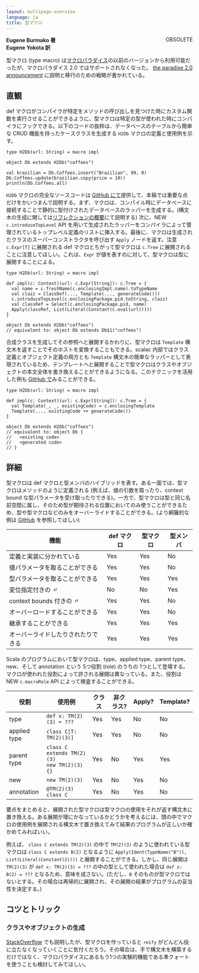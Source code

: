 ```yaml
---
layout: multipage-overview
language: ja
title: 型マクロ
---
```

<span class="label important" style="float: right;">OBSOLETE</span>

**Eugene Burmako 著**<br>
**Eugene Yokota 訳**

型マクロ (type macro) は[マクロパラダイス](/ja/overviews/macros/paradise.html)の以前のバージョンから利用可能だったが、マクロパラダイス 2.0 ではサポートされなくなった。
[the paradise 2.0 announcement](hxxps://scalamacros.org/news/2013/08/05/macro-paradise-2.0.0-snapshot.html) に説明と移行のための戦略が書かれている。

## 直観

def マクロがコンパイラが特定をメソッドの呼び出しを見つけた時にカスタム関数を実行させることができるように、型マクロは特定の型が使われた時にコンパイラにフックできる。以下のコードの抜粋は、データベースのテーブルから簡単な CRUD 機能を持ったケースクラスを生成する `H2Db` マクロの定義と使用例を示す。

    type H2Db(url: String) = macro impl

    object Db extends H2Db("coffees")

    val brazilian = Db.Coffees.insert("Brazilian", 99, 0)
    Db.Coffees.update(brazilian.copy(price = 10))
    println(Db.Coffees.all)

`H2Db` マクロの完全なソースコードは [GitHub にて](https://github.com/xeno-by/typemacros-h2db)提供して、本稿では重要な点だけをかいつまんで説明する。まず、マクロは、コンパイル時にデータベースに接続することで静的に型付けされたデータベースのラッパーを生成する。(構文木の生成に関しては[リフレクションの概要](https://docs.scala-lang.org/ja/overviews/reflection/overview.html)にて説明する) 次に、<span class="label success">NEW</span> `c.introduceTopLevel` API を用いて生成されたラッパーをコンパイラによって管理されているトップレベル定義のリストに挿入する。最後に、マクロは生成されたクラスのスーパーコンストラクタを呼び出す `Apply` ノードを返す。<span class="tag">注意</span> `c.Expr[T]` に展開される def マクロとちがって型マクロは `c.Tree` に展開されることに注意してほしい。これは、`Expr` が値を表すのに対して、型マクロは型に展開することによる。

    type H2Db(url: String) = macro impl

    def impl(c: Context)(url: c.Expr[String]): c.Tree = {
      val name = c.freshName(c.enclosingImpl.name).toTypeName
      val clazz = ClassDef(..., Template(..., generateCode()))
      c.introduceTopLevel(c.enclosingPackage.pid.toString, clazz)
      val classRef = Select(c.enclosingPackage.pid, name)
      Apply(classRef, List(Literal(Constant(c.eval(url)))))
    }

    object Db extends H2Db("coffees")
    // equivalent to: object Db extends Db$1("coffees")

合成クラスを生成してその参照へと展開するかわりに、型マクロは `Template` 構文木を返すことでそのホストを変換することもできる。scalac 内部ではクラス定義とオブジェクト定義の両方とも `Template` 構文木の簡単なラッパーとして表現されているため、テンプレートへと展開することで型マクロはクラスやオブジェクトの本文全体を書き換えることができるようになる。このテクニックを活用した例も [GitHub で](https://github.com/xeno-by/typemacros-lifter)みることができる。

    type H2Db(url: String) = macro impl

    def impl(c: Context)(url: c.Expr[String]): c.Tree = {
      val Template(_, _, existingCode) = c.enclosingTemplate
      Template(..., existingCode ++ generateCode())
    }

    object Db extends H2Db("coffees")
    // equivalent to: object Db {
    //   <existing code>
    //   <generated code>
    // }

## 詳細

型マクロは def マクロと型メンバのハイブリッドを表す。ある一面では、型マクロはメソッドのように定義される (例えば、値の引数を取ったり、context bound な型パラメータを受け取ったりできる)。一方で、型マクロは型と同じ名前空間に属し、そのため型が期待される位置においてのみ使うことができるため、型や型マクロなどのみをオーバーライドすることができる。(より網羅的な例は [GitHub](https://github.com/scalamacros/kepler/blob/paradise/macros211/test/files/run/macro-typemacros-used-in-funny-places-a/Test_2.scala) を参照してほしい)

<table>
<thead>
<tr><th>機能</th><th>def マクロ</th><th>型マクロ</th><th>型メンバ</th></tr>
</thead>
<tbody>
<tr><td>定義と実装に分かれている</td><td>Yes</td><td>Yes</td><td>No</td></tr>
<tr><td>値パラメータを取ることができる</td><td>Yes</td><td>Yes</td><td>No</td></tr>
<tr><td>型パラメータを取ることができる</td><td>Yes</td><td>Yes</td><td>Yes</td></tr>
<tr><td>変位指定付きの 〃</td><td>No</td><td>No</td><td>Yes</td></tr>
<tr><td>context bounds 付きの 〃</td><td>Yes</td><td>Yes</td><td>No</td></tr>
<tr><td>オーバーロードすることができる</td><td>Yes</td><td>Yes</td><td>No</td></tr>
<tr><td>継承することができる</td><td>Yes</td><td>Yes</td><td>Yes</td></tr>
<tr><td>オーバーライドしたりされたりできる</td><td>Yes</td><td>Yes</td><td>Yes</td></tr>
</tbody>
</table>

Scala のプログラムにおいて型マクロは、type、applied type、parent type、new、そして annotation という 5つ役割 (role) のうちの 1つとして登場する。マクロが使われた役割によって許される展開は異なっている。また、役割は　<span class="label success">NEW</span> `c.macroRole` API  によって検査することができる。

<table>
<thead>
<tr><th>役割</th><th>使用例</th><th>クラス</th><th>非クラス?</th><th>Apply?</th><th>Template?</th></tr>
</thead>
<tbody>
<tr><td>type         </td><td><code>def x: TM(2)(3) = ???</code></td><td>Yes</td><td>Yes</td><td>No</td><td>No</td></tr>
<tr><td>applied type </td><td><code>class C[T: TM(2)(3)]</code></td><td>Yes</td><td>Yes</td><td>No</td><td>No</td></tr>
<tr><td>parent type  </td><td><code>class C extends TM(2)(3)</code><br/><code>new TM(2)(3){}</code></td><td>Yes</td><td>No</td><td>Yes</td><td>Yes</td></tr>
<tr><td>new          </td><td><code>new TM(2)(3)</code></td><td>Yes</td><td>No</td><td>Yes</td><td>No</td></tr>
<tr><td>annotation   </td><td><code>@TM(2)(3) class C</code></td><td>Yes</td><td>No</td><td>Yes</td><td>No</td></tr>
</tbody>
</table>

要点をまとめると、展開された型マクロは型マクロの使用をそれが返す構文木に置き換える。ある展開が理にかなっているかどうかを考えるには、頭の中でマクロの使用例を展開される構文木で置き換えてみて結果のプログラムが正しいか確かめてみればいい。

例えば、 `class C extends TM(2)(3)` の中で `TM(2)(3)` のように使われている型マクロは `class C extends B(2)` となるように `Apply(Ident(TypeName("B")), List(Literal(Constant(2))))` と展開することができる。しかし、同じ展開は `TM(2)(3)` が `def x: TM(2)(3) = ???` の中の型として使われた場合は `def x: B(2) = ???` となるため、意味を成さない。(ただし、`B` そのものが型マクロではないとする。その場合は再帰的に展開され、その展開の結果がプログラムの妥当性を決定する。)

## コツとトリック

### クラスやオブジェクトの生成

[StackOverflow](https://stackoverflow.com/questions/13795490/how-to-use-type-calculated-in-scala-macro-in-a-reify-clause) でも説明したが、型マクロを作っていると `reify` がどんどん役に立たなくなっていくことに気付くだろう。その場合は、手で構文木を構築するだけではなく、マクロパラダイスにあるもう1つの実験的機能である準クォートを使うことも検討してみてほしい。
